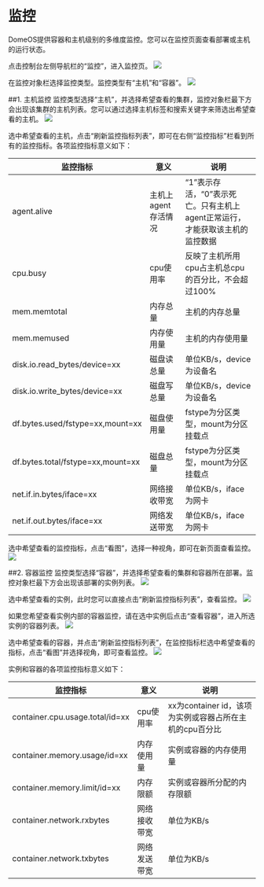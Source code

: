 # 监控

DomeOS提供容器和主机级别的多维度监控。您可以在监控页面查看部署或主机的运行状态。

点击控制台左侧导航栏的“监控”，进入监控页。
![](http://881471b33d4f9.cdn.sohucs.com/q_mini/newproject6.jpg)

在监控对象栏选择监控类型。监控类型有“主机”和“容器”。
![](http://881471b33d4f9.cdn.sohucs.com/q_mini/newproject6.jpg)

##1. 主机监控
监控类型选择“主机”，并选择希望查看的集群，监控对象栏最下方会出现该集群的主机列表。您可以通过选择主机标签和搜索关键字来筛选出希望查看的主机。
![](http://881471b33d4f9.cdn.sohucs.com/q_mini/newproject6.jpg)

选中希望查看的主机，点击“刷新监控指标列表”，即可在右侧“监控指标”栏看到所有的监控指标。各项监控指标意义如下：

| 监控指标 | 意义 | 说明 |
| -- | -- | -- |
| agent.alive | 主机上agent存活情况 | “1”表示存活，“0”表示死亡。只有主机上agent正常运行，才能获取该主机的监控数据 |
| cpu.busy| cpu使用率 | 反映了主机所用cpu占主机总cpu的百分比，不会超过100% |
| mem.memtotal| 内存总量 | 主机的内存总量|
| mem.memused | 内存使用量 | 主机的内存使用量 |
| disk.io.read_bytes/device=xx | 磁盘读总量 | 单位KB/s，device为设备名 |
| disk.io.write_bytes/device=xx | 磁盘写总量 | 单位KB/s，device为设备名|
| df.bytes.used/fstype=xx,mount=xx | 磁盘使用量 | fstype为分区类型，mount为分区挂载点 |
| df.bytes.total/fstype=xx,mount=xx| 磁盘总量 | fstype为分区类型，mount为分区挂载点 |
| net.if.in.bytes/iface=xx | 网络接收带宽 | 单位KB/s，iface为网卡 |
| net.if.out.bytes/iface=xx | 网络发送带宽 | 单位KB/s，iface为网卡 |

选中希望查看的监控指标，点击“看图”，选择一种视角，即可在新页面查看监控。
![](http://881471b33d4f9.cdn.sohucs.com/q_mini/newproject6.jpg)

##2. 容器监控
监控类型选择“容器”，并选择希望查看的集群和容器所在部署。监控对象栏最下方会出现该部署的实例列表。
![](http://881471b33d4f9.cdn.sohucs.com/q_mini/newproject6.jpg)

选中希望查看的实例，此时您可以直接点击“刷新监控指标列表”，查看监控。
![](http://881471b33d4f9.cdn.sohucs.com/q_mini/newproject6.jpg)

如果您希望查看实例内部的容器监控，请在选中实例后点击“查看容器”，进入所选实例的容器列表。
![](http://881471b33d4f9.cdn.sohucs.com/q_mini/newproject6.jpg)

选中希望查看的容器，并点击“刷新监控指标列表”，在监控指标栏选中希望查看的指标，点击“看图”并选择视角，即可查看监控。
![](http://881471b33d4f9.cdn.sohucs.com/q_mini/newproject6.jpg)


实例和容器的各项监控指标意义如下：

| 监控指标 | 意义 | 说明 |
| -- | -- | -- |
| container.cpu.usage.total/id=xx |cpu使用率| xx为container id，该项为实例或容器占所在主机的cpu百分比 |
| container.memory.usage/id=xx |内存使用量 | 实例或容器的内存使用量|
| container.memory.limit/id=xx | 内存限额 | 实例或容器所分配的内存限额 |
| container.network.rxbytes | 网络接收带宽 | 单位为KB/s|
| container.network.txbytes | 网络发送带宽 | 单位为KB/s |


